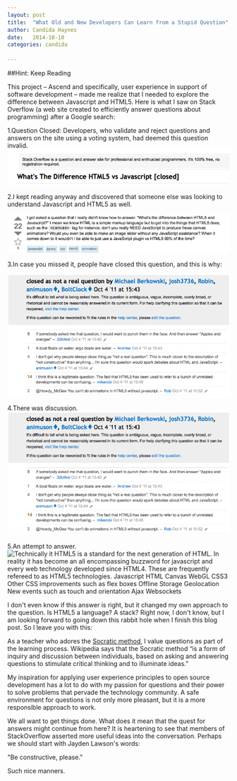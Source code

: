 ```yaml
---
layout: post
title:  "What Old and New Developers Can Learn from a Stupid Question"
author: Candida Haynes
date:   2014-10-10
categories: candida

--- 
```


##Hint: Keep Reading

This project – Ascend and specifically, user experience in support of software development – made me realize that I needed to explore the difference between Javascript and HTML5. Here is what I saw on Stack Overflow (a web site created to efficiently answer questions about programming) after a Google search:

1.Question Closed: Developers, who validate and reject questions and answers on the site using a voting system, had deemed this question invalid.
![Question closed.](/participants/portland/candida/images/question_closed.png)


2.I kept reading anyway and discovered that someone else was looking to understand Javascript and HTML5 as well. 

![I got asked a question that I really didn't know how to answer. "What's the difference between HTML5 and Javascript?" I mean we know HTML is a simple markup language but to get into the things that HTML5 does, such as the &lt;canvas&lt; tag for instance; don't you really NEED JavaScript to produce those canvas animations? Would you even be able to make an image slider without any JavaScript assistance? When it comes down to it wouldn't I be able to just use a JavaScript plugin vs HTML5 99% of the time?](/participants/portland/candida/images/jvsc_v_html5.png)

3.In case you missed it, people have closed this question, and this is why: 

![closed as not a real question by Michael Berkowski, josh3736, Robin, animuson♦, BoltClock♦ Oct 4 '11 at 15:43 
It's difficult to tell what is being asked here. This question is ambiguous, vague, incomplete, overly broad, or rhetorical and cannot be reasonably answered in its current form. For help clarifying this question so that it can be reopened, visit the help center.If this question can be reworded to fit the rules in the help center, please edit the question.](/participants/portland/candida/images/not_a_real_quest_and_comments.png)

4.There was discussion.
![null](/participants/portland/candida/images/not_a_real_quest_and_comments.png)

5.An attempt to answer. 
![Technically it HTML5 is a standard for the next generation of HTML. In reality it has become an all encompassing buzzword for javascript and every web technology developed since HTML4.
These are frequently refereed to as HTML5 technologies.
Javascript 
HTML Canvas 
WebGL 
CSS3 
Other CSS improvements such as flex boxes 
Offline Storage 
Geolocation 
New events such as touch and orientation 
Ajax 
Websockets](/participants/portland/candida/images/html5_technologies.png)

I don't even know if this answer is right, but it changed my own approach to the question. Is HTML5 a language? A stack? Right now, I don't know, but I am looking forward to going down this rabbit hole when I finish this blog post. So I leave you with this:

As a teacher who adores the [Socratic method](http://en.wikipedia.org/wiki/Socratic_method), I value questions as part of the learning process. Wikipedia says that the Socratic method “is a form of inquiry and discussion between individuals, based on asking and answering questions to stimulate critical thinking and to illuminate ideas.”

My inspiration for applying user experience principles to open source development has a lot to do with my passion for questions and their power to solve problems that pervade the technology community. A safe environment for questions is not only more pleasant, but it is a more responsible approach to work. 

We all want to get things done. What does it mean that the quest for answers might continue from here? It is heartening to see that members of StackOverflow asserted more useful ideas into the conversation. Perhaps we should start with Jayden Lawson's words:

"Be constructive, please."

Such nice manners.


